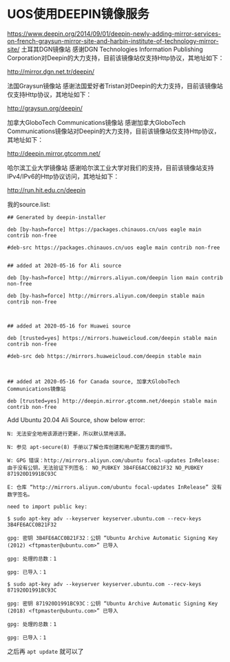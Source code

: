 # UOS使用DEEPIN镜像服务

https://www.deepin.org/2014/09/01/deepin-newly-adding-mirror-services-on-french-graysun-mirror-site-and-harbin-institute-of-technology-mirror-site/
土耳其DGN镜像站
感谢DGN Technologies Information Publishing Corporation对Deepin的大力支持，目前该镜像站仅支持Http协议，其地址如下：

http://mirror.dgn.net.tr/deepin/

法国Graysun镜像站
感谢法国爱好者Tristan对Deepin的大力支持，目前该镜像站仅支持Http协议，其地址如下：

http://graysun.org/deepin/

加拿大GloboTech Communications镜像站
感谢加拿大GloboTech Communications镜像站对Deepin的大力支持，目前该镜像站仅支持Http协议，其地址如下：

http://deepin.mirror.gtcomm.net/

哈尔滨工业大学镜像站
感谢哈尔滨工业大学对我们的支持，目前该镜像站支持IPv4/IPv6的Http协议访问，其地址如下：

http://run.hit.edu.cn/deepin

我的source.list:

```
## Generated by deepin-installer

deb [by-hash=force] https://packages.chinauos.cn/uos eagle main contrib non-free

#deb-src https://packages.chinauos.cn/uos eagle main contrib non-free


## added at 2020-05-16 for Ali source

deb [by-hash=force] http://mirrors.aliyun.com/deepin lion main contrib non-free

deb [by-hash=force] http://mirrors.aliyun.com/deepin stable main contrib non-free



## added at 2020-05-16 for Huawei source

deb [trusted=yes] https://mirrors.huaweicloud.com/deepin stable main contrib non-free

#deb-src deb https://mirrors.huaweicloud.com/deepin stable main



## added at 2020-05-16 for Canada source, 加拿大GloboTech Communications镜像站

deb [trusted=yes] http://deepin.mirror.gtcomm.net/deepin stable main contrib non-free
```

Add Ubuntu 20.04 Ali Source, show below error:

```
N: 无法安全地用该源进行更新，所以默认禁用该源。

N: 参见 apt-secure(8) 手册以了解仓库创建和用户配置方面的细节。

W: GPG 错误：http://mirrors.aliyun.com/ubuntu focal-updates InRelease: 由于没有公钥，无法验证下列签名： NO_PUBKEY 3B4FE6ACC0B21F32 NO_PUBKEY 871920D1991BC93C

E: 仓库 “http://mirrors.aliyun.com/ubuntu focal-updates InRelease” 没有数字签名。

need to import public key:

$ sudo apt-key adv --keyserver keyserver.ubuntu.com --recv-keys 3B4FE6ACC0B21F32

gpg: 密钥 3B4FE6ACC0B21F32：公钥 “Ubuntu Archive Automatic Signing Key (2012) <ftpmaster@ubuntu.com>” 已导入

gpg: 处理的总数：1

gpg: 已导入：1

$ sudo apt-key adv --keyserver keyserver.ubuntu.com --recv-keys 871920D1991BC93C

gpg: 密钥 871920D1991BC93C：公钥 “Ubuntu Archive Automatic Signing Key (2018) <ftpmaster@ubuntu.com>” 已导入

gpg: 处理的总数：1

gpg: 已导入：1
```

之后再 `apt update` 就可以了
